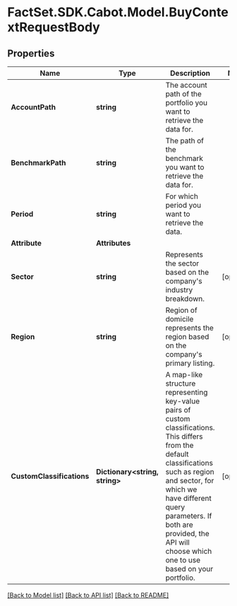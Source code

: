 # FactSet.SDK.Cabot.Model.BuyContextRequestBody

## Properties

Name | Type | Description | Notes
------------ | ------------- | ------------- | -------------
**AccountPath** | **string** | The account path of the portfolio you want to retrieve the data for. | 
**BenchmarkPath** | **string** | The path of the benchmark you want to retrieve the data for. | 
**Period** | **string** | For which period you want to retrieve the data. | 
**Attribute** | **Attributes** |  | 
**Sector** | **string** | Represents the sector based on the company&#39;s industry breakdown. | [optional] 
**Region** | **string** | Region of domicile represents the region based on the company&#39;s primary listing. | [optional] 
**CustomClassifications** | **Dictionary&lt;string, string&gt;** | A map-like structure representing key-value pairs of custom classifications. This differs from the default classifications such as region and sector, for which we have different query parameters. If both are provided, the API will choose which one to use based on your portfolio. | [optional] 

[[Back to Model list]](../README.md#documentation-for-models) [[Back to API list]](../README.md#documentation-for-api-endpoints) [[Back to README]](../README.md)

